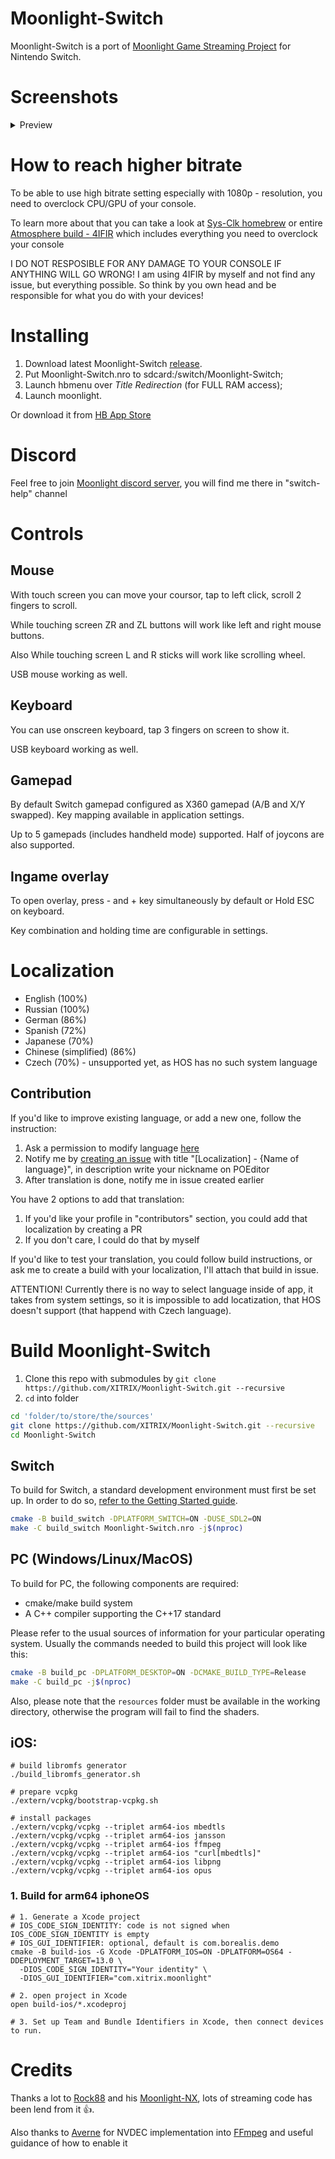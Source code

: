 # Moonlight-Switch

Moonlight-Switch is a port of [Moonlight Game Streaming Project](https://github.com/moonlight-stream "Moonlight Game Streaming Project") for Nintendo Switch.

# Screenshots
<details>
  <summary>Preview</summary>
  <p float="left">
  <img width="500" src="https://user-images.githubusercontent.com/9553519/135712658-20382345-2da5-4968-9f57-f9f4470ae819.jpg" />
  <img width="500" src="https://user-images.githubusercontent.com/9553519/135712664-bf2481b2-2791-490d-99a9-2f968682db76.jpg" />
  <img width="500" src="https://user-images.githubusercontent.com/9553519/135712669-fd8b2495-e1ea-4357-949f-7fa7312da46f.jpg" />
  <img width="500" src="https://user-images.githubusercontent.com/9553519/135712672-b9ac3785-bd1c-4948-82b2-9b353019feba.jpg" />
  <img width="500" src="https://user-images.githubusercontent.com/9553519/135712676-aaa85bb7-9517-4a6d-bc35-070df092383c.jpg" />
  </p>
</details>

# How to reach higher bitrate
To be able to use high bitrate setting especially with 1080p - resolution, you need to overclock CPU/GPU of your console.

To learn more about that you can take a look at [Sys-Clk homebrew](https://github.com/retronx-team/sys-clk) or entire [Atmosphere build - 4IFIR](https://github.com/rashevskyv/4IFIR/blob/main/README_ENG.md) which includes everything you need to overclock your console

I DO NOT RESPOSIBLE FOR ANY DAMAGE TO YOUR CONSOLE IF ANYTHING WILL GO WRONG! I am using 4IFIR by myself and not find any issue, but everything possible. So think by you own head and be responsible for what you do with your devices!

# Installing
1. Download latest Moonlight-Switch [release](https://github.com/XITRIX/Moonlight-Switch/releases).
2. Put Moonlight-Switch.nro to sdcard:/switch/Moonlight-Switch;
3. Launch hbmenu over *Title Redirection* (for FULL RAM access);
4. Launch moonlight.

Or download it from [HB App Store](https://apps.fortheusers.org/switch/Moonlight-Switch)

# Discord
Feel free to join [Moonlight discord server](https://discord.gg/fmtcVPzaG4), you will find me there in "switch-help" channel

# Controls
## Mouse
With touch screen you can move your coursor, tap to left click, scroll 2 fingers to scroll.

While touching screen ZR and ZL buttons will work like left and right mouse buttons.

Also While touching screen L and R sticks will work like scrolling wheel.

USB mouse working as well.

## Keyboard
You can use onscreen keyboard, tap 3 fingers on screen to show it.

USB keyboard working as well.

## Gamepad
By default Switch gamepad configured as X360 gamepad (A/B and X/Y swapped). Key mapping available in application settings.

Up to 5 gamepads (includes handheld mode) supported. Half of joycons are also supported.

## Ingame overlay
To open overlay, press - and + key simultaneously by default or Hold ESC on keyboard.

Key combination and holding time are configurable in settings.

# Localization
- English (100%)
- Russian (100%)
- German (86%)
- Spanish (72%)
- Japanese (70%)
- Chinese (simplified) (86%)
- Czech (70%) - unsupported yet, as HOS has no such system language

## Contribution
If you'd like to improve existing language, or add a new one, follow the instruction:
1. Ask a permission to modify language [here](https://poeditor.com/join/project?hash=9kiCIvN0dc)
2. Notify me by [creating an issue](https://github.com/XITRIX/Moonlight-Switch/issues/new) with title "[Localization] - {Name of language}", in description write your nickname on POEditor
3. After translation is done, notify me in issue created earlier

You have 2 options to add that translation:
1. If you'd like your profile in "contributors" section, you could add that localization by creating a PR
2. If you don't care, I could do that by myself

If you'd like to test your translation, you could follow build instructions, or ask me to create a build with your localization, I'll attach that build in issue.

ATTENTION! Currently there is no way to select language inside of app, it takes from system settings, so it is impossible to add locatization, that HOS doesn't support (that happend with Czech language).

# Build Moonlight-Switch
1. Clone this repo with submodules by `git clone https://github.com/XITRIX/Moonlight-Switch.git --recursive`
2. `cd` into folder

```bash
cd 'folder/to/store/the/sources'
git clone https://github.com/XITRIX/Moonlight-Switch.git --recursive
cd Moonlight-Switch
```

## Switch

To build for Switch, a standard development environment must first be set up. In order to do so, [refer to the Getting Started guide](https://devkitpro.org/wiki/Getting_Started).

```bash
cmake -B build_switch -DPLATFORM_SWITCH=ON -DUSE_SDL2=ON
make -C build_switch Moonlight-Switch.nro -j$(nproc)
```

## PC (Windows/Linux/MacOS)

To build for PC, the following components are required:

- cmake/make build system
- A C++ compiler supporting the C++17 standard

Please refer to the usual sources of information for your particular operating system. Usually the commands needed to build this project will look like this:

```bash
cmake -B build_pc -DPLATFORM_DESKTOP=ON -DCMAKE_BUILD_TYPE=Release
make -C build_pc -j$(nproc)
```

Also, please note that the `resources` folder must be available in the working directory, otherwise the program will fail to find the shaders.

## iOS:

```shell
# build libromfs generator
./build_libromfs_generator.sh

# prepare vcpkg
./extern/vcpkg/bootstrap-vcpkg.sh

# install packages
./extern/vcpkg/vcpkg --triplet arm64-ios mbedtls
./extern/vcpkg/vcpkg --triplet arm64-ios jansson
./extern/vcpkg/vcpkg --triplet arm64-ios ffmpeg
./extern/vcpkg/vcpkg --triplet arm64-ios "curl[mbedtls]"
./extern/vcpkg/vcpkg --triplet arm64-ios libpng
./extern/vcpkg/vcpkg --triplet arm64-ios opus
```

### 1. Build for arm64 iphoneOS

```shell
# 1. Generate a Xcode project
# IOS_CODE_SIGN_IDENTITY: code is not signed when IOS_CODE_SIGN_IDENTITY is empty
# IOS_GUI_IDENTIFIER: optional, default is com.borealis.demo
cmake -B build-ios -G Xcode -DPLATFORM_IOS=ON -DPLATFORM=OS64 -DDEPLOYMENT_TARGET=13.0 \
  -DIOS_CODE_SIGN_IDENTITY="Your identity" \
  -DIOS_GUI_IDENTIFIER="com.xitrix.moonlight"

# 2. open project in Xcode
open build-ios/*.xcodeproj

# 3. Set up Team and Bundle Identifiers in Xcode, then connect devices to run.
```

# Credits
Thanks a lot to [Rock88](https://github.com/rock88) and his [Moonlight-NX](https://github.com/rock88/moonlight-nx), lots of streaming code has been lend from it 👍.

Also thanks to [Averne](https://github.com/averne) for NVDEC implementation into [FFmpeg](https://github.com/averne/FFmpeg) and useful guidance of how to enable it 